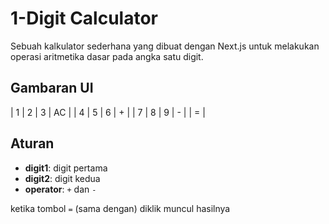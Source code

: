 # 1-Digit Calculator

Sebuah kalkulator sederhana yang dibuat dengan Next.js untuk melakukan operasi aritmetika dasar pada angka satu digit.

## Gambaran UI 

| 1 | 2 | 3 | AC |
| 4 | 5 | 6 | +  |
| 7 | 8 | 9 | -  |
            | =  |

## Aturan

* **digit1**: digit pertama
* **digit2**: digit kedua
* **operator**: `+` dan `-`


ketika tombol `=` (sama dengan) diklik muncul hasilnya
